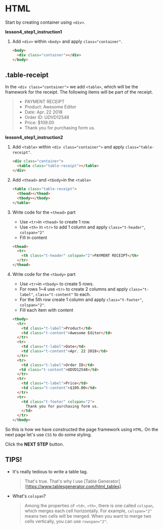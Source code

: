 # HTML
Start by creating container using `<div>`.


**lesson4_step1_instruction1**
1. Add `<div>` within `<body>` and apply `class="container"`.

    ```html
    <body>
      <div class="container"></div> 
    </body>
    ```



## .table-receipt
In the `<div class="container">` we add `<table>`, which will be the framework for the receipt. The following items will be part of the receipt. 
> * PAYMENT RECEIPT
> * Product: Awesome Editor
> * Date: Apr. 22 2018
> * Order ID: UDVD12548
> * Price: $109.00
> * Thank you for purchasing form us.


**lesson4_step1_instruction2**
1. Add `<table>` within `<div class="container">` and apply `class="table-receipt"`.

    ```html
    <div class="container">
      <table class="table-receipt"></table>
    </div>
    ```
1. Add `<thead>` and `<tbody>`in the `<table>`

    ```html
    <table class="table-receipt">
      <thead></thead>
      <tbody></tbody>
    </table> 
    ```
1. Write code for the `<thead>` part
    * Use `<tr>`in `<thead>` to create 1 row.
    * Use `<th>` in `<tr>` to add 1 column and apply `class="t-header"`, `colspan="2"`
    * Fill in content
    ```html
    <thead>
      <tr>
        <th class="t-header" colspan="2">PAYMENT RECEIPT</th>
      </tr>
    </thead> 
    ```
1. Write code for the `<tbody>` part
    * Use `<tr>`in `<tbody>` to create 5 rows.
    * For rows 1~4 use `<tr>` to create 2 columns and apply `class="t-label"`, `class="t-content"` to each.
    * For the 5th row create 1 column and apply `class="t-footer"`, `colspan="2"`.
    * Fill each item with content
    ```html
    <tbody>
      <tr>
        <td class="t-label">Product</td>
        <td class="t-content">Awesome Editor</td>
      </tr>
      <tr>
        <td class="t-label">Date</td>
        <td class="t-content">Apr. 22 2018</td>
      </tr>
      <tr>
        <td class="t-label">Order ID</td>
       <td class="t-content">UDVD12548</td>
      </tr>
      <tr>
        <td class="t-label">Price</td>
        <td class="t-content">$109.00</td>
      </tr>
      <tr>
        <td class="t-footer" colspan="2">
          Thank you for purchasing form us.
        </td>
      </tr>
    </tbody> 
    ```

So this is how we have constructed the page framework using `HTML`. On the next page let's use `CSS` to do some styling. 



Click the **NEXT STEP** button.



## TIPS! 
* It's really tedious to write a table tag.

    > That's true. That's why I use  [Table Generator][https://www.tablesgenerator.com/html_tables]. 
* What's `colspan`?

    > Among the properties of `<td>`, `<th>`, there is one called `colspan`, which merges each cell horizontally. For example, `colspan="2"` means two cells will be merged. When you want to merge two cells vertically, you can use `rowspan="2"`. 
